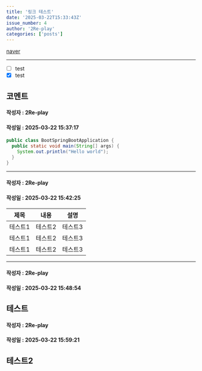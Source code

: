 ```yaml
---
title: '링크 테스트'
date: '2025-03-22T15:33:43Z'
issue_number: 4
author: '2Re-play'
categories: ['posts']
---
```


[naver](https://www.naver.com)

---

- [ ] test
- [x] test

## 코멘트

#### 작성자 : 2Re-play
#### 작성일 : 2025-03-22 15:37:17
```java
public class BootSpringBootApplication {
  public static void main(String[] args) {
    System.out.println("Hello world");
  }
}
```
---
#### 작성자 : 2Re-play
#### 작성일 : 2025-03-22 15:42:25
|제목|내용|설명|
|------|---|---|
|테스트1|테스트2|테스트3|
|테스트1|테스트2|테스트3|
|테스트1|테스트2|테스트3|
---
#### 작성자 : 2Re-play
#### 작성일 : 2025-03-22 15:48:54
테스트
---
#### 작성자 : 2Re-play
#### 작성일 : 2025-03-22 15:59:21
테스트2
---

